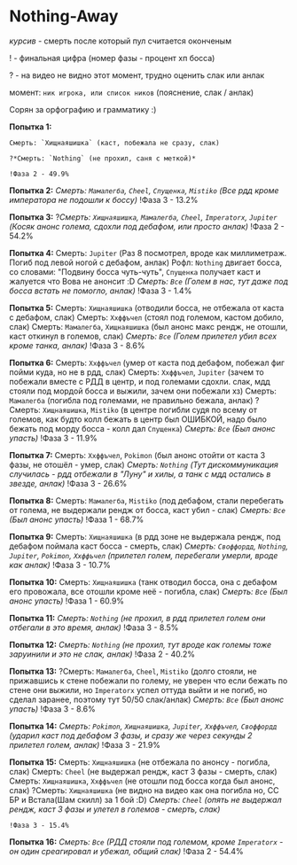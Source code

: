 # Nothing-Away

*курсив* - смерть после который пул считается оконченым

! - финальная цифра (номер фазы - процент хп босса)

? - на видео не видно этот момент, трудно оценить слак или анлак

момент: `ник игрока, или список ников` (пояснение, слак / анлак)

Сорян за орфографию и грамматику :)

**Попытка 1:**

	Смерть: `Хищнаяшишка` (каст, побежала не сразу, слак)

	?*Смерть: `Nothing` (не прохил, саня с меткой)*

	!Фаза 2 - 49.9%

**Попытка 2:**
	*Смерть: `Мамалегба`, `Cheel`, `Спущенка`, `Mistiko` (Все рдд кроме императора не подошли к боссу)*
	!Фаза 3 - 13.2%

**Попытка 3:**
	?*Смерть: `Хищнаяшишка`, `Мамалегба`, `Cheel`, `Imperatorx`, `Jupiter` (Косяк анонс голема, сдохли под дебафом, или просто анлак)*
	!Фаза 2 - 54.2%

**Попытка 4:**
	Смерть: `Jupiter` (Раз 8 посмотрел, вроде как миллиметраж. Погиб под левой ногой с дебафом, анлак)
	Рофл: `Nothing` двигает босса, со словами: "Подвину босса чуть-чуть", `Спущенка` получает каст и жалуется что Вова не анонсит :D
	*Смерть: `Все` (Голем в нас, тут даже под босса встать не помогло, анлак)*
	!Фаза 3 - 1.4%

**Попытка 5:**
	Смерть: `Хищнаяшишка` (отводили босса, не отбежала от каста с дебафом, слак)
	Смерть: `Ххффъчел` (стоял под големом, кастом добило, слак)
	Смерть: `Мамалегба`, `Хищнаяшишка` (был анонс макс рендж, не отошли, каст откинул в големов, слак)
	*Смерть: `Все` (Голем прилетел убил всех кроме танка, анлак)*
	!Фаза 3 - 8.6%

**Попытка 6:**
	Смерть: `Ххффъчел` (умер от каста под дебафом, побежал фиг пойми куда, но не в рдд, слак)
	Смерть: `Ххффъчел`, `Jupiter` (зачем то побежали вместе с РДД в центр, и под големами сдохли. слак, мдд стояли под мордой босса и выжили, зачем они побежали хз)
	Смерть: `Мамалегбa` (погибла под големами, не правильно бежала, анлак)
	?Смерть: `Хищнаяшишка`, `Mistiko` (в центре погибли судя по всему от големов, как будто колл бежать в центр был ОШИБКОЙ, надо было бежать под морду босса - колл дал `Спущенка`)
	*Смерть: `Все` (Был анонс упасть)*
	!Фаза 3 - 11.9%

**Попытка 7:**
	Смерть: `Ххффъчел`, `Pokimon` (был анонс отойти от каста 3 фазы, не отошёл - умер, слак)
	*Смерть: `Nothing` (Тут дискоммуникация случилась - рдд отбежали в "Луну" и хилы, а танк с мдд остались в звезде, анлак)*
	!Фаза 3 - 26.6%

**Попытка 8:**
	Смерть: `Мамалегбa`, `Mistiko` (под дебафом, стали перебегать от голема, не выдержали рендж от босса, каст убил - слак)
	*Смерть: `Все` (Был анонс упасть)*
	!Фаза 1 - 68.7%

**Попытка 9:**
	Смерть: `Хищнаяшишка` (в рдд зоне не выдержала рендж, под дебафом поймала каст босса - смерть, слак)
	*Смерть: `Своффордд`, `Nothing`, `Jupiter`, `Pokimon`, `Ххффъчел` (прилетел голем, перебегали умерли, вроде как анлак)*
	!Фаза 3 - 10.7%

**Попытка 10:**
	Смерть: `Хищнаяшишка` (танк отводил босса, она с дебафом его провожала, все отошли кроме неё - погибла, слак)
	*Смерть: `Все` (Был анонс упасть)*
	!Фаза 1 - 60.9%

**Попытка 11:**
	*Смерть: `Nothing` (не прохил, в рдд прилетел голем они отбегали в это время, анлак)*
	!Фаза 3 - 8.5%

**Попытка 12:**
	*Смерть: `Nothing` (не прохил, тут вроде как големы тоже заруинили и это не слак, анлак)*
	!Фаза 2 - 40.2%

**Попытка 13:**
	?Смерть: `Мамалегба`, `Cheel`, `Mistiko` (долго стояли, не прижавшись к стене побежали по голему, не уверен что если бежать по стене они выжили, но `Imperatorx` успел оттуда выйти и не погиб, но сделал заранее, поэтому тут 50/50 слак/анлак)
	*Смерть: `Все` (Был анонс упасть)*
	!Фаза 3 - 8.6%

**Попытка 14:**
	*Смерть: `Pokimon`, `Хищнаяшишка`, `Jupiter`, `Ххффъчел`, `Своффордд` (ударил каст под дебафом 3 фазы, и сразу же через секунды 2 прилетел голем, анлак)*
	!Фаза 3 - 21.9%

**Попытка 15:**
	Смерть: `Хищнаяшишка` (не отбежала по анонсу - погибла, слак)
	Смерть: `Cheel` (не выдержал рендж, каст 3 фазы - смерть, слак)
	Смерть: `Хищнаяшишка`, `Ххффъчел` (не отошли под босса когда был анонс, слак)
	?Смерть: `Хищнаяшишка` (не видно на видео как она погибла но, СС БР и Встала(Шам скилл) за 1 бой :D)
	*Смерть: `Cheel` (опять не выдержал рендж, каст 3 фазы и улетел в големов - смерть, слак)*

	!Фаза 3 - 15.4%
**Попытка 16:**
	*Смерть: `Все` (РДД стояли под големом, кроме `Imperatorx` - он один среагировал и убежал, общий слак)*
	!Фаза 2 - 54.4%
